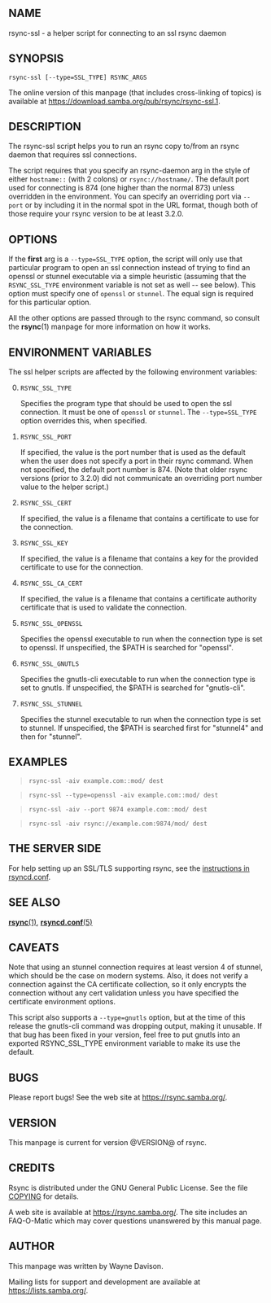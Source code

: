 ## NAME

rsync-ssl - a helper script for connecting to an ssl rsync daemon

## SYNOPSIS

```
rsync-ssl [--type=SSL_TYPE] RSYNC_ARGS
```

The online version of this manpage (that includes cross-linking of topics)
is available at <https://download.samba.org/pub/rsync/rsync-ssl.1>.

## DESCRIPTION

The rsync-ssl script helps you to run an rsync copy to/from an rsync daemon
that requires ssl connections.

The script requires that you specify an rsync-daemon arg in the style of either
`hostname::` (with 2 colons) or `rsync://hostname/`.  The default port used for
connecting is 874 (one higher than the normal 873) unless overridden in the
environment.  You can specify an overriding port via `--port` or by including
it in the normal spot in the URL format, though both of those require your
rsync version to be at least 3.2.0.

## OPTIONS

If the **first** arg is a `--type=SSL_TYPE` option, the script will only use
that particular program to open an ssl connection instead of trying to find an
openssl or stunnel executable via a simple heuristic (assuming that the
`RSYNC_SSL_TYPE` environment variable is not set as well -- see below).  This
option must specify one of `openssl` or `stunnel`.  The equal sign is
required for this particular option.

All the other options are passed through to the rsync command, so consult the
**rsync**(1) manpage for more information on how it works.

## ENVIRONMENT VARIABLES

The ssl helper scripts are affected by the following environment variables:

0.  `RSYNC_SSL_TYPE`

    Specifies the program type that should be used to open the ssl connection.
    It must be one of `openssl` or `stunnel`.  The `--type=SSL_TYPE` option
    overrides this, when specified.

0.  `RSYNC_SSL_PORT`

    If specified, the value is the port number that is used as the default when
    the user does not specify a port in their rsync command.  When not
    specified, the default port number is 874.  (Note that older rsync versions
    (prior to 3.2.0) did not communicate an overriding port number value to the
    helper script.)

0.  `RSYNC_SSL_CERT`

    If specified, the value is a filename that contains a certificate to use
    for the connection.

0.  `RSYNC_SSL_KEY`

    If specified, the value is a filename that contains a key for the provided
    certificate to use for the connection.

0.  `RSYNC_SSL_CA_CERT`

    If specified, the value is a filename that contains a certificate authority
    certificate that is used to validate the connection.

0.  `RSYNC_SSL_OPENSSL`

    Specifies the openssl executable to run when the connection type is set to
    openssl.  If unspecified, the $PATH is searched for "openssl".

0.  `RSYNC_SSL_GNUTLS`

    Specifies the gnutls-cli executable to run when the connection type is set
    to gnutls.  If unspecified, the $PATH is searched for "gnutls-cli".

0.  `RSYNC_SSL_STUNNEL`

    Specifies the stunnel executable to run when the connection type is set to
    stunnel.  If unspecified, the $PATH is searched first for "stunnel4" and
    then for "stunnel".

## EXAMPLES

>     rsync-ssl -aiv example.com::mod/ dest

>     rsync-ssl --type=openssl -aiv example.com::mod/ dest

>     rsync-ssl -aiv --port 9874 example.com::mod/ dest

>     rsync-ssl -aiv rsync://example.com:9874/mod/ dest

## THE SERVER SIDE

For help setting up an SSL/TLS supporting rsync, see the [instructions in
rsyncd.conf](rsyncd.conf.5#SSL_TLS_Daemon_Setup).

## SEE ALSO

[**rsync**(1)](rsync.1), [**rsyncd.conf**(5)](rsyncd.conf.5)

## CAVEATS

Note that using an stunnel connection requires at least version 4 of stunnel,
which should be the case on modern systems.  Also, it does not verify a
connection against the CA certificate collection, so it only encrypts the
connection without any cert validation unless you have specified the
certificate environment options.

This script also supports a `--type=gnutls` option, but at the time of this
release the gnutls-cli command was dropping output, making it unusable.  If
that bug has been fixed in your version, feel free to put gnutls into an
exported RSYNC_SSL_TYPE environment variable to make its use the default.

## BUGS

Please report bugs! See the web site at <https://rsync.samba.org/>.

## VERSION

This manpage is current for version @VERSION@ of rsync.

## CREDITS

Rsync is distributed under the GNU General Public License.  See the file
[COPYING](COPYING) for details.

A web site is available at <https://rsync.samba.org/>.  The site includes an
FAQ-O-Matic which may cover questions unanswered by this manual page.

## AUTHOR

This manpage was written by Wayne Davison.

Mailing lists for support and development are available at
<https://lists.samba.org/>.
